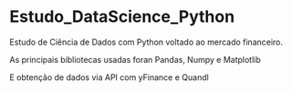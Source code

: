 # Estudo_DataScience_Python
Estudo de Ciência de Dados com Python voltado ao mercado financeiro.

As principais bibliotecas usadas foran Pandas, Numpy e Matplotlib

E obtenção de dados via API com yFinance e Quandl
